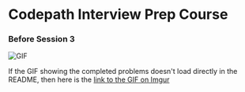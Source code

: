 # Codepath Interview Prep Course

### Before Session 3

![GIF](https://i.imgur.com/RrB0JAv.gif)

If the GIF showing the completed problems doesn't load directly in the README, then here is the [link to the GIF on Imgur](https://imgur.com/RrB0JAv)
